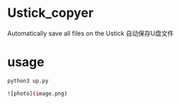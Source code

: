 # Ustick_copyer
Automatically save all files on the Ustick 
自动保存U盘文件

# usage

```bash
python3 up.py

![photo](image.png)
